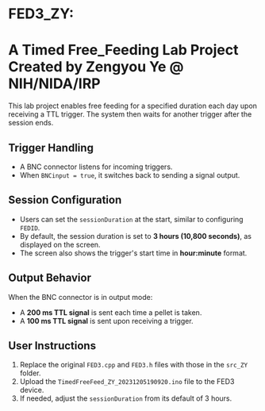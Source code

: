 # FED3_ZY: 
# A Timed Free_Feeding Lab Project Created by Zengyou Ye @ NIH/NIDA/IRP

This lab project enables free feeding for a specified duration each day upon receiving a TTL trigger. The system then waits for another trigger after the session ends.

## Trigger Handling
- A BNC connector listens for incoming triggers.
- When `BNCinput = true`, it switches back to sending a signal output.

## Session Configuration
- Users can set the `sessionDuration` at the start, similar to configuring `FEDID`.  
- By default, the session duration is set to **3 hours (10,800 seconds)**, as displayed on the screen.  
- The screen also shows the trigger's start time in **hour:minute** format.

## Output Behavior
When the BNC connector is in output mode:  
- A **200 ms TTL signal** is sent each time a pellet is taken.  
- A **100 ms TTL signal** is sent upon receiving a trigger.

## User Instructions
1. Replace the original `FED3.cpp` and `FED3.h` files with those in the `src_ZY` folder.  
2. Upload the `TimedFreeFeed_ZY_20231205190920.ino` file to the FED3 device.  
3. If needed, adjust the `sessionDuration` from its default of 3 hours.

